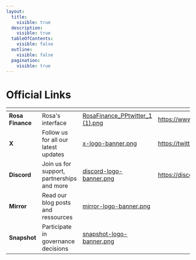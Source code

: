 ```yaml
---
layout:
  title:
    visible: true
  description:
    visible: true
  tableOfContents:
    visible: false
  outline:
    visible: false
  pagination:
    visible: true
---
```


# Official Links

<table data-view="cards" data-full-width="false"><thead><tr><th></th><th></th><th data-hidden data-card-cover data-type="files"></th><th data-hidden data-card-target data-type="content-ref"></th></tr></thead><tbody><tr><td><strong>Rosa Finance</strong></td><td>Rosa's interface</td><td><a href="../.gitbook/assets/RosaFinance_PPtwitter_1 (1).png">RosaFinance_PPtwitter_1 (1).png</a></td><td><a href="https://www.rosafinance.io/">https://www.rosafinance.io/</a></td></tr><tr><td><strong>X</strong></td><td>Follow us for all our latest updates</td><td><a href="../.gitbook/assets/x-logo-banner.png">x-logo-banner.png</a></td><td><a href="https://twitter.com/rosa_finance">https://twitter.com/rosa_finance</a></td></tr><tr><td><strong>Discord</strong></td><td>Join us for support, partnerships and more</td><td><a href="../.gitbook/assets/discord-logo-banner.png">discord-logo-banner.png</a></td><td><a href="https://discord.com/invite/DWxtTaxSqT">https://discord.com/invite/DWxtTaxSqT</a></td></tr><tr><td><strong>Mirror</strong></td><td>Read our blog posts and ressources</td><td><a href="../.gitbook/assets/mirror-logo-banner.png">mirror-logo-banner.png</a></td><td></td></tr><tr><td><strong>Snapshot</strong></td><td>Participate in governance decisions</td><td><a href="../.gitbook/assets/snapshot-logo-banner.png">snapshot-logo-banner.png</a></td><td></td></tr></tbody></table>

